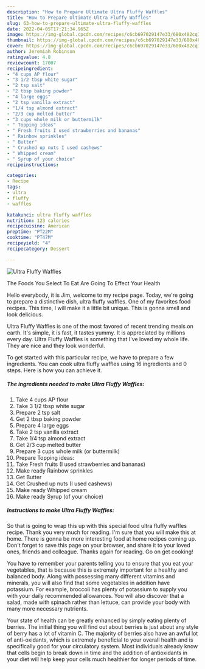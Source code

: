 ```yaml
---
description: "How to Prepare Ultimate Ultra Fluffy Waffles"
title: "How to Prepare Ultimate Ultra Fluffy Waffles"
slug: 63-how-to-prepare-ultimate-ultra-fluffy-waffles
date: 2022-04-05T17:21:34.965Z
image: https://img-global.cpcdn.com/recipes/c6cb697029147e33/680x482cq70/ultra-fluffy-waffles-recipe-main-photo.jpg
thumbnail: https://img-global.cpcdn.com/recipes/c6cb697029147e33/680x482cq70/ultra-fluffy-waffles-recipe-main-photo.jpg
cover: https://img-global.cpcdn.com/recipes/c6cb697029147e33/680x482cq70/ultra-fluffy-waffles-recipe-main-photo.jpg
author: Jeremiah Robinson
ratingvalue: 4.8
reviewcount: 17007
recipeingredient:
- "4 cups AP flour"
- "3 1/2 tbsp white sugar"
- "2 tsp salt"
- "2 tbsp baking powder"
- "4 large eggs"
- "2 tsp vanilla extract"
- "1/4 tsp almond extract"
- "2/3 cup melted butter"
- "3 cups whole milk or buttermilk"
- " Topping ideas"
- " Fresh fruits I used strawberries and bananas"
- " Rainbow sprinkles"
- " Butter"
- " Crushed up nuts I used cashews"
- " Whipped cream"
- " Syrup of your choice"
recipeinstructions:

categories:
- Recipe
tags:
- ultra
- fluffy
- waffles

katakunci: ultra fluffy waffles 
nutrition: 123 calories
recipecuisine: American
preptime: "PT22M"
cooktime: "PT47M"
recipeyield: "4"
recipecategory: Dessert

---
```



![Ultra Fluffy Waffles](https://img-global.cpcdn.com/recipes/c6cb697029147e33/680x482cq70/ultra-fluffy-waffles-recipe-main-photo.jpg)

The Foods You Select To Eat Are Going To Effect Your Health

Hello everybody, it is Jim, welcome to my recipe page. Today, we're going to prepare a distinctive dish, ultra fluffy waffles. One of my favorites food recipes. This time, I will make it a little bit unique. This is gonna smell and look delicious.

Ultra Fluffy Waffles is one of the most favored of recent trending meals on earth. It's simple, it is fast, it tastes yummy. It is appreciated by millions every day. Ultra Fluffy Waffles is something that I've loved my whole life. They are nice and they look wonderful.




To get started with this particular recipe, we have to prepare a few ingredients. You can cook ultra fluffy waffles using 16 ingredients and 0 steps. Here is how you can achieve it.

<!--inarticleads1-->

##### The ingredients needed to make Ultra Fluffy Waffles:

1. Take 4 cups AP flour
1. Take 3 1/2 tbsp white sugar
1. Prepare 2 tsp salt
1. Get 2 tbsp baking powder
1. Prepare 4 large eggs
1. Take 2 tsp vanilla extract
1. Take 1/4 tsp almond extract
1. Get 2/3 cup melted butter
1. Prepare 3 cups whole milk (or buttermilk)
1. Prepare  Topping ideas:
1. Take  Fresh fruits (I used strawberries and bananas)
1. Make ready  Rainbow sprinkles
1. Get  Butter
1. Get  Crushed up nuts (I used cashews)
1. Make ready  Whipped cream
1. Make ready  Syrup (of your choice)




<!--inarticleads2-->

##### Instructions to make Ultra Fluffy Waffles:





So that is going to wrap this up with this special food ultra fluffy waffles recipe. Thank you very much for reading. I'm sure that you will make this at home. There is gonna be more interesting food at home recipes coming up. Don't forget to save this page on your browser, and share it to your loved ones, friends and colleague. Thanks again for reading. Go on get cooking!

You have to remember your parents telling you to ensure that you eat your vegetables, that is because this is extremely important for a healthy and balanced body. Along with possessing many different vitamins and minerals, you will also find that some vegetables in addition have potassium. For example, broccoli has plenty of potassium to supply you with your daily recommended allowances. You will also discover that a salad, made with spinach rather than lettuce, can provide your body with many more necessary nutrients.

Your state of health can be greatly enhanced by simply eating plenty of berries. The initial thing you will find out about berries is just about any style of berry has a lot of vitamin C. The majority of berries also have an awful lot of anti-oxidants, which is extremely beneficial to your overall health and is specifically good for your circulatory system. Most individuals already know that cells begin to break down in time and the addition of antioxidants in your diet will help keep your cells much healthier for longer periods of time.
